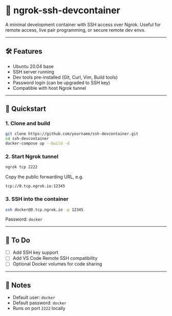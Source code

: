 # 🚀 ngrok-ssh-devcontainer

A minimal development container with SSH access over Ngrok. Useful for remote access, live pair programming, or secure remote dev envs.

---

## 🛠 Features

- Ubuntu 20.04 base
- SSH server running
- Dev tools pre-installed (Git, Curl, Vim, Build tools)
- Password login (can be upgraded to SSH key)
- Compatible with host Ngrok tunnel

---

## 🧪 Quickstart

### 1. Clone and build

```bash
git clone https://github.com/yourname/ssh-devcontainer.git
cd ssh-devcontainer
docker-compose up --build -d
```

### 2. Start Ngrok tunnel

```bash
ngrok tcp 2222
```

Copy the public forwarding URL, e.g.

```
tcp://0.tcp.ngrok.io:12345
```

### 3. SSH into the container

```bash
ssh docker@0.tcp.ngrok.io -p 12345
```

Password: `docker`

---

## 🔐 To Do

- [ ] Add SSH key support
- [ ] Add VS Code Remote SSH compatibility
- [ ] Optional Docker volumes for code sharing

---

## 🧠 Notes

- Default user: `docker`
- Default password: `docker`
- Runs on port `2222` locally
